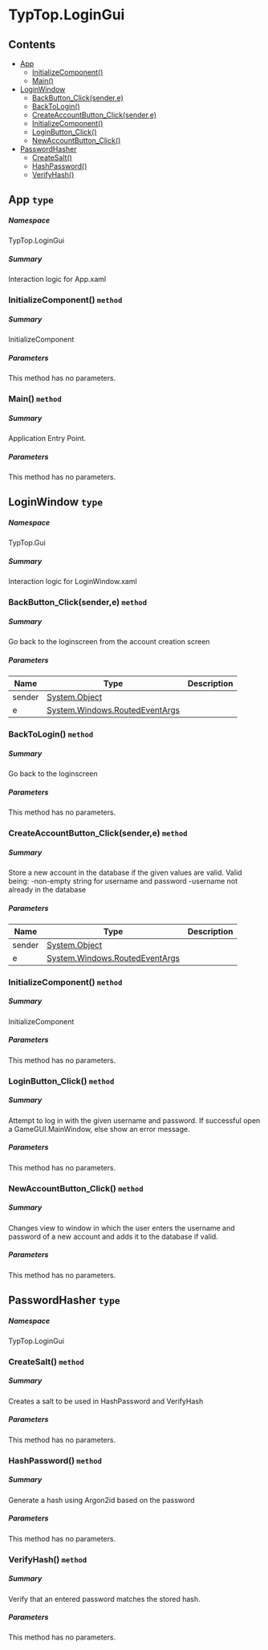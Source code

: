 <a name='assembly'></a>
# TypTop.LoginGui

## Contents

- [App](#T-TypTop-LoginGui-App 'TypTop.LoginGui.App')
  - [InitializeComponent()](#M-TypTop-LoginGui-App-InitializeComponent 'TypTop.LoginGui.App.InitializeComponent')
  - [Main()](#M-TypTop-LoginGui-App-Main 'TypTop.LoginGui.App.Main')
- [LoginWindow](#T-TypTop-Gui-LoginWindow 'TypTop.Gui.LoginWindow')
  - [BackButton_Click(sender,e)](#M-TypTop-Gui-LoginWindow-BackButton_Click-System-Object,System-Windows-RoutedEventArgs- 'TypTop.Gui.LoginWindow.BackButton_Click(System.Object,System.Windows.RoutedEventArgs)')
  - [BackToLogin()](#M-TypTop-Gui-LoginWindow-BackToLogin 'TypTop.Gui.LoginWindow.BackToLogin')
  - [CreateAccountButton_Click(sender,e)](#M-TypTop-Gui-LoginWindow-CreateAccountButton_Click-System-Object,System-Windows-RoutedEventArgs- 'TypTop.Gui.LoginWindow.CreateAccountButton_Click(System.Object,System.Windows.RoutedEventArgs)')
  - [InitializeComponent()](#M-TypTop-Gui-LoginWindow-InitializeComponent 'TypTop.Gui.LoginWindow.InitializeComponent')
  - [LoginButton_Click()](#M-TypTop-Gui-LoginWindow-LoginButton_Click-System-Object,System-Windows-RoutedEventArgs- 'TypTop.Gui.LoginWindow.LoginButton_Click(System.Object,System.Windows.RoutedEventArgs)')
  - [NewAccountButton_Click()](#M-TypTop-Gui-LoginWindow-NewAccountButton_Click-System-Object,System-Windows-RoutedEventArgs- 'TypTop.Gui.LoginWindow.NewAccountButton_Click(System.Object,System.Windows.RoutedEventArgs)')
- [PasswordHasher](#T-TypTop-LoginGui-PasswordHasher 'TypTop.LoginGui.PasswordHasher')
  - [CreateSalt()](#M-TypTop-LoginGui-PasswordHasher-CreateSalt 'TypTop.LoginGui.PasswordHasher.CreateSalt')
  - [HashPassword()](#M-TypTop-LoginGui-PasswordHasher-HashPassword-System-String,System-Byte[]- 'TypTop.LoginGui.PasswordHasher.HashPassword(System.String,System.Byte[])')
  - [VerifyHash()](#M-TypTop-LoginGui-PasswordHasher-VerifyHash-System-String,System-Byte[],System-Byte[]- 'TypTop.LoginGui.PasswordHasher.VerifyHash(System.String,System.Byte[],System.Byte[])')

<a name='T-TypTop-LoginGui-App'></a>
## App `type`

##### Namespace

TypTop.LoginGui

##### Summary

Interaction logic for App.xaml

<a name='M-TypTop-LoginGui-App-InitializeComponent'></a>
### InitializeComponent() `method`

##### Summary

InitializeComponent

##### Parameters

This method has no parameters.

<a name='M-TypTop-LoginGui-App-Main'></a>
### Main() `method`

##### Summary

Application Entry Point.

##### Parameters

This method has no parameters.

<a name='T-TypTop-Gui-LoginWindow'></a>
## LoginWindow `type`

##### Namespace

TypTop.Gui

##### Summary

Interaction logic for LoginWindow.xaml

<a name='M-TypTop-Gui-LoginWindow-BackButton_Click-System-Object,System-Windows-RoutedEventArgs-'></a>
### BackButton_Click(sender,e) `method`

##### Summary

Go back to the loginscreen from the account creation screen

##### Parameters

| Name | Type | Description |
| ---- | ---- | ----------- |
| sender | [System.Object](http://msdn.microsoft.com/query/dev14.query?appId=Dev14IDEF1&l=EN-US&k=k:System.Object 'System.Object') |  |
| e | [System.Windows.RoutedEventArgs](http://msdn.microsoft.com/query/dev14.query?appId=Dev14IDEF1&l=EN-US&k=k:System.Windows.RoutedEventArgs 'System.Windows.RoutedEventArgs') |  |

<a name='M-TypTop-Gui-LoginWindow-BackToLogin'></a>
### BackToLogin() `method`

##### Summary

Go back to the loginscreen

##### Parameters

This method has no parameters.

<a name='M-TypTop-Gui-LoginWindow-CreateAccountButton_Click-System-Object,System-Windows-RoutedEventArgs-'></a>
### CreateAccountButton_Click(sender,e) `method`

##### Summary

Store a new account in the database if the given values are valid.
Valid being:
-non-empty string for username and password
-username not already in the database

##### Parameters

| Name | Type | Description |
| ---- | ---- | ----------- |
| sender | [System.Object](http://msdn.microsoft.com/query/dev14.query?appId=Dev14IDEF1&l=EN-US&k=k:System.Object 'System.Object') |  |
| e | [System.Windows.RoutedEventArgs](http://msdn.microsoft.com/query/dev14.query?appId=Dev14IDEF1&l=EN-US&k=k:System.Windows.RoutedEventArgs 'System.Windows.RoutedEventArgs') |  |

<a name='M-TypTop-Gui-LoginWindow-InitializeComponent'></a>
### InitializeComponent() `method`

##### Summary

InitializeComponent

##### Parameters

This method has no parameters.

<a name='M-TypTop-Gui-LoginWindow-LoginButton_Click-System-Object,System-Windows-RoutedEventArgs-'></a>
### LoginButton_Click() `method`

##### Summary

Attempt to log in with the given username and password.
 If successful open a GameGUI.MainWindow,
 else show an error message.

##### Parameters

This method has no parameters.

<a name='M-TypTop-Gui-LoginWindow-NewAccountButton_Click-System-Object,System-Windows-RoutedEventArgs-'></a>
### NewAccountButton_Click() `method`

##### Summary

Changes view to window in which the user enters the username and password of a new account and adds it to the database if valid.

##### Parameters

This method has no parameters.

<a name='T-TypTop-LoginGui-PasswordHasher'></a>
## PasswordHasher `type`

##### Namespace

TypTop.LoginGui

<a name='M-TypTop-LoginGui-PasswordHasher-CreateSalt'></a>
### CreateSalt() `method`

##### Summary

Creates a salt to be used in HashPassword and VerifyHash

##### Parameters

This method has no parameters.

<a name='M-TypTop-LoginGui-PasswordHasher-HashPassword-System-String,System-Byte[]-'></a>
### HashPassword() `method`

##### Summary

Generate a hash using Argon2id based on the password

##### Parameters

This method has no parameters.

<a name='M-TypTop-LoginGui-PasswordHasher-VerifyHash-System-String,System-Byte[],System-Byte[]-'></a>
### VerifyHash() `method`

##### Summary

Verify that an entered password matches the stored hash.

##### Parameters

This method has no parameters.
